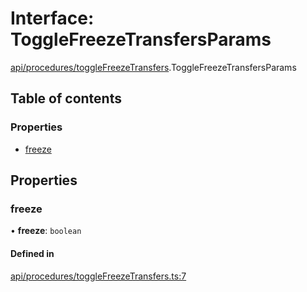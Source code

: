 # Interface: ToggleFreezeTransfersParams

[api/procedures/toggleFreezeTransfers](../wiki/api.procedures.toggleFreezeTransfers).ToggleFreezeTransfersParams

## Table of contents

### Properties

- [freeze](../wiki/api.procedures.toggleFreezeTransfers.ToggleFreezeTransfersParams#freeze)

## Properties

### freeze

• **freeze**: `boolean`

#### Defined in

[api/procedures/toggleFreezeTransfers.ts:7](https://github.com/PolymathNetwork/polymesh-sdk/blob/31dfa0dc/src/api/procedures/toggleFreezeTransfers.ts#L7)
